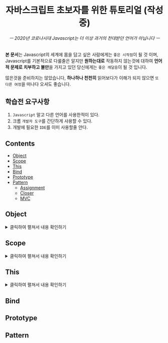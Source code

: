 <div align="center">
  <h1>자바스크립트 초보자를 위한 튜토리얼 (작성중)</h1>
  <h6>ㅡ 2020년 코로나시대 Javascript는 더 이상 과거의 천대받던 언어가 아닙니다 ㅡ</h6>
</div>

**본 문서**는 Javascript의 세계에 몸을 담고 싶은 사람에게는 `좋은 시작점`이 될 것 이며, Javascript를 기본적으로 다룰줄은 알지만 **원하는대로** 작동하지 않는것에 대하여 **언어적 문제로 치부하고 불만**을 가지고 있던 당신에게는 `좋은 깨달음`이 될 것 입니다.<br>

많은것을 준비하지는 않았습니다, **하나하나 천천히** 읽어보다가 이해가 되지 않으면 `또 다른 여정`을 떠나다 오셔도 좋습니다.

## 학습전 요구사항

1. `Javascript` 말고 다른 언어를 사용한적이 있다.
2. 크롬 `개발자 도구`를 간단하게 사용할 수 있다.
3. 개발에 필요한 `IDE`를 이미 사용할줄 안다.

## Contents

- [Object](#Object)
- [Scope](#Scope)
- [This](#This)
- [Bind](#Bind)
- [Prototype](#Prototype)
- [Pattern](#Pattern)
  - [Assignment](#Assignment)
  - [Closer](#Pattern)
  - [MVC](#MVC)

## Object

<details>
<summary>클릭하여 펼쳐서 내용 확인하기</summary>
<br>
	
> **오브젝트란**

`오브젝트(Ojbect)` 한글로는 **객체**,

**Javascript**에서 모든 데이터와 함수는 이 `객체`라고 불리는 **녀석을 기반**으로 만들어졌습니다,<br>
당연히 앞으로 **당신이 만들게 될 데이터와 함수**들도 예외는 아닙니다, 중요하니 잘 기억해두세요.

> **구조 확인**

그럼 간단하게 오브젝트의 구조를 보겠습니다, 브라우저 **개발자 도구 콘솔**에 다음과 같은 커맨드를 입력하세요.

```Javascript
console.dir(Object);
```

그럼 아래와 같이 **트리구조**의 형태로 Object의 내부를 볼 수 있게 됩니다.

```Javascript
ƒ Object()
  arguments: (...)
  assign: ƒ assign()
  caller: (...)
  create: ƒ create()
  defineProperties: ƒ defineProperties()
  defineProperty: ƒ defineProperty()
  entries: ƒ entries()
  freeze: ƒ freeze()
  .
  .
  .
```

그리고 초반에 말한것 처럼 함수 또한 **최종 프로토타입**을 보면 `오브젝트`를 기반하에 있는걸 볼 수 있습니다.

```Javascript
console.dir(Function);

ƒ Function()
	arguments: (...)
	caller: (...)
	length: 1
	name: "Function"
	prototype: ƒ ()
	__proto__: ƒ ()
		__proto__: Object
```

</details>

## Scope

<details>
<summary>클릭하여 펼쳐서 내용 확인하기</summary>
<br>
	
> **스코프란**

`스코프`는 변수가 접근할 수 있는 **유효 영역**이며, `자바스크립트`는 스코프를 **함수**로 나눌수 있습니다.<br>
또한 스코프는 크게 **전역과 지역**으로 나눌수 있는데 **Strict 모드**가 아닐 경우에 전역은 `Window` 객체를 가르킵니다.

> **예제로 익히기**

이곳에 다양한 `스코프`의 흐름을 익힐 수 있는 **예제**들을 준비하였습니다,<br>
하나하나 코드를 읽어보며 **어떤 값**이 나올지 판단해보세요. *( Strict 모드 기준 아님 )*

**(1). 전역과 지역**
```Javascript
var dollar = "1";

(function Func(){
	var dollar = "2";
	console.log(dollar);
})();
```
```Javascript
2
```

**(2). 전역과 파라미터**
```Javascript
var dollar = "1";

(function Func(dollar){
	console.log(dollar);
})("2");
```
```Javascript
2
```

**(3). 전역과 객체**
```Javascript
var dollar = "1";

({
	dollar : "2",
	Func : function(){
		console.log(dollar);
	}
}).Func();
```
```Javascript
1
```

</details>

## This

<details>
<summary>클릭하여 펼쳐서 내용 확인하기</summary>
<br>
	
> **많은 이들이 간과하는 것**

많은 사람들이 `Javascript`를 이용하면서 **간과**하는 것 중 하나가 바로 `This`를 간단하게 생각하는 것 입니다.<br>
하지만 지금부터 **정말 제대로 다루려면** 기존에 타언어에서 썼던 `This`에 관한 편견과 로직을 모두 잊어야합니다.

> **This란**

`This`는 **사용하는** This를 가지고 있는 **함수**를 호출하기 전에 거쳤던 **객체**를 의미합니다.<br>
*( 위에 말이 가장 핵심 입니다, 이해가 안되면 수십번 읽고 계속해서 학습을 진행하시길 권장합니다. )*

> **예제로 익히기**

**(1). 단독 함수 호출시**
```Javascript
var dollar = 1;

function trans(){
	var dollar = 2;
	this.dollar = 3;
	console.log(dollar);
}
console.log(dollar);
```
```Javascript
2
3
```

</details>

## Bind
## Prototype
## Pattern

